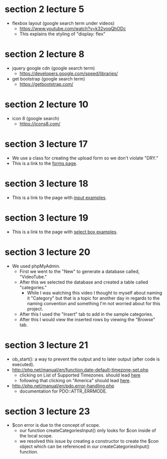 # section 2 lecture 5 
- flexbox layout (google search term under videos)
    - https://www.youtube.com/watch?v=k32voqQhODc
    - This explains the styling of "display: flex"


# section 2 lecture 8
- jquery google cdn (google search term)
    - https://developers.google.com/speed/libraries/
- get bootstrap (google search term)
    - https://getbootstrap.com/


# section 2 lecture 10
- icon 8 (google search)
    - https://icons8.com/


# section 3 lecture 17
- We use a class for creating the upload form so we don't violate "DRY."
- This is a link to the [forms page](https://getbootstrap.com/docs/4.0/components/forms/).


# section 3 lecture 18 
- This is a link to the page with [input examples](https://getbootstrap.com/docs/4.0/components/forms/).


# section 3 lecture 19
- This is a link to the page with [select box examples](https://getbootstrap.com/docs/4.0/components/forms/).

# section 3 lecture 20
- We used phpMyAdmin.
    - First we went to the "New" to generate a database called, "VideoTube."
    - After this we selected the database and created a table called "categories."
        - While I was watching this video I thought to myself about naming it "Category" but that is a topic for
        another day in regards to the naming convention and something I'm not worried about for this project.
    - After this I used the "Insert" tab to add in the sample categories.
    - After this I would view the inserted rows by viewing the "Browse" tab.    
         
# section 3 lecture 21
- ob_start(): a way to prevent the output and to later output (after code is executed).
- http://php.net/manual/en/function.date-default-timezone-set.php
    - clicking on List of Supported Timezones. should lead [here](http://php.net/manual/en/timezones.php)
    - following that clicking on "America" should lead [here](http://php.net/manual/en/timezones.america.php).
- http://php.net/manual/en/pdo.error-handling.php
    - documentation for PDO::ATTR_ERRMODE.    
        
# section 3 lecture 23
- $con error is due to the concept of scope.
    - our function createCategoriesInput() only looks for $con inside of the local scope.
    - we resolved this issue by creating a constructor to create the $con object which can be referenced
    in our createCategoriesInput() function.